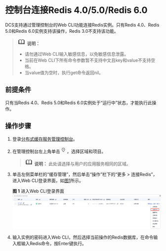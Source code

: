 # 控制台连接Redis 4.0/5.0/Redis 6.0<a name="dcs-ug-0312008"></a>

DCS支持通过管理控制台的Web CLI功能连接Redis实例。只有Redis 4.0、Redis 5.0和Redis 6.0实例支持该操作，Redis 3.0不支持该功能。

>![](public_sys-resources/icon-note.gif) **说明：** 
>-   请勿通过Web CLI输入敏感信息，以免敏感信息泄露。
>-   当前在Web CLI下所有命令参数暂不支持中文且key和value不支持空格。
>-   当value值为空时，执行get命令返回nil。

## 前提条件<a name="section46727122"></a>

只有当Redis 4.0、Redis 5.0和Redis 6.0实例处于“运行中”状态，才能执行此操作。

## 操作步骤<a name="section321623193712"></a>

1.  登录[分布式缓存服务管理控制台](https://console.huaweicloud.com/dcs)。
2.  在管理控制台左上角单击![](figures/icon-region.png)，选择区域和项目。

    >![](public_sys-resources/icon-note.gif) **说明：** 
    >此处请选择与用户的应用服务相同的区域。

3.  单击左侧菜单栏的“缓存管理”，然后单击“操作”栏下的“更多 \> 连接Redis”，进入Web CLI登录界面，如[图1](#fig653622219616)所示。

    **图 1**  进入Web CLI登录界面<a name="fig653622219616"></a>  
    ![](figures/进入Web-CLI登录界面.png "进入Web-CLI登录界面")

4.  输入实例的密码进入Web CLI，然后选择当前操作的Redis数据库，在命令输入框输入Redis命令，按Enter键执行。

